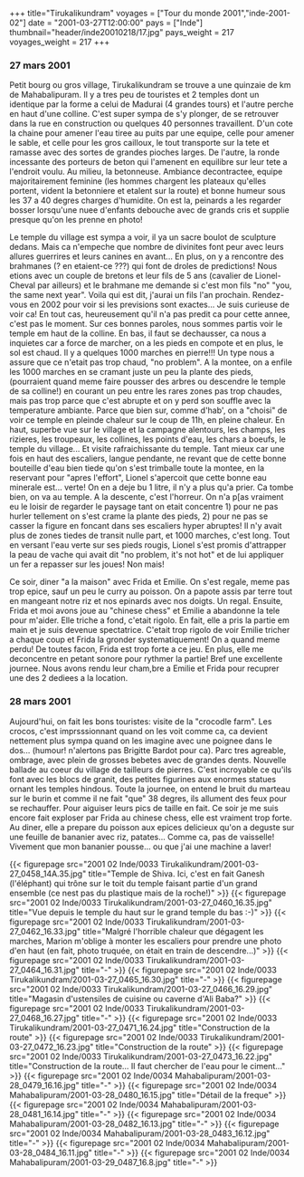 +++
title="Tirukalikundram"
voyages = ["Tour du monde 2001","inde-2001-02"]
date = "2001-03-27T12:00:00"
pays = ["Inde"]
thumbnail="header/inde20010218/17.jpg"
pays_weight = 217
voyages_weight = 217
+++
### 27 mars 2001

Petit bourg ou gros village, Tirukalikundram se trouve a une quinzaie de km 
de Mahabalipuram. Il y a tres peu de touristes et 2 temples dont un identique 
par la forme a celui de Madurai (4 grandes tours) et l'autre perche en haut 
d'une colline. C'est super sympa de s'y plonger, de se retrouver dans la rue 
en construction ou quelques 40 personnes travaillent. D'un cote la chaine pour 
amener l'eau tiree au puits par une equipe, celle pour amener le sable, et celle 
pour les gros cailloux, le tout transporte sur la tete et ramasse avec des sortes 
de grandes pioches larges. De l'autre, la ronde incessante des porteurs de beton 
qui l'amenent en equilibre sur leur tete a l'endroit voulu. Au milieu, la betonneuse. 
Ambiance decontractee, equipe majoritairement feminine (les hommes chargent 
les plateaux qu'elles portent, vident la betonniere et etalent sur la route) 
et bonne humeur sous les 37 a 40 degres charges d'humidite. On est la, peinards 
a les regarder bosser lorsqu'une nuee d'enfants debouche avec de grands cris 
et supplie presque qu'on les prenne en photo!

Le temple du village est sympa a voir, il ya un sacre boulot de sculpture dedans. 
Mais ca n'empeche que nombre de divinites font peur avec leurs allures guerrires 
et leurs canines en avant... En plus, on y a rencontre des brahmanes (? en etaient-ce 
???) qui font de droles de predictions! Nous etions avec un couple de bretons 
et leur fils de 5 ans (cavalier de Lionel-Cheval par ailleurs) et le brahmane 
me demande si c'est mon fils "no" "you, the same next year". Voila qui est dit, 
j'aurai un fils l'an prochain. Rendez-vous en 2002 pour voir si les previsions 
sont exactes... Je suis curieuse de voir ca! En tout cas, heureusement qu'il 
n'a pas predit ca pour cette annee, c'est pas le moment. Sur ces bonnes paroles, 
nous sommes partis voir le temple em haut de la colline. En bas, il faut se 
dechausser, ca nous a inquietes car a force de marcher, on a les pieds en compote 
et en plus, le sol est chaud. Il y a quelques 1000 marches en pierre!!! Un type 
nous a assure que ce n'etait pas trop chaud, "no problem". A la montee, on a 
enfile les 1000 marches en se cramant juste un peu la plante des pieds, (pourraient 
quand meme faire pousser des arbres ou descendre le temple de sa colline!) en 
courant un peu entre les rares zones pas trop chaudes, mais pas trop parce que 
c'est abrupte et on y perd son souffle avec la temperature ambiante. Parce que 
bien sur, comme d'hab', on a "choisi" de voir ce temple en pleinde chaleur sur 
le coup de 11h, en pleine chaleur. En haut, superbe vue sur le village et la 
campagne alentours, les champs, les rizieres, les troupeaux, les collines, les 
points d'eau, les chars a boeufs, le temple du village... Et visite rafraichissante 
du temple. Tant mieux car une fois en haut des escaliers, langue pendante, ne 
revant que de cette bonne bouteille d'eau bien tiede qu'on s'est trimballe toute 
la montee, en la reservant pour "apres l'effort", Lionel s'apercoit que cette 
bonne eau minerale est... verte! On en a deje bu 1 litre, il n'y a plus qu'a 
prier. Ca tombe bien, on va au temple. A la descente, c'est l'horreur. On n'a 
p[as vraiment eu le loisir de regarder le paysage tant on etait concentre 1) 
pour ne pas hurler tellement on s'est crame la plante des pieds, 2) pour ne 
pas se casser la figure en foncant dans ses escaliers hyper abruptes! Il n'y 
avait plus de zones tiedes de transit nulle part, et 1000 marches, c'est long. 
Tout en versant l'eau verte sur ses pieds rougis, Lionel s'est promis d'attrapper 
la peau de vache qui avait dit "no problem, it's not hot" et de lui appliquer 
un fer a repasser sur les joues! Non mais! 

Ce soir, diner "a la maison" avec Frida et Emilie. On s'est regale, meme pas 
trop epice, sauf un peu le curry au poisson. On a papote assis par terre tout 
en mangeant notre riz et nos epinards avec nos doigts. Un regal. Ensuite, Frida 
et moi avons joue au "chinese chess" et Emilie a abandonne la tele pour m'aider. 
Elle triche a fond, c'etait rigolo. En fait, elle a pris la partie em main et 
je suis devenue spectatrice. C'etait trop rigolo de voir Emilie tricher a chaque 
coup et Frida la gronder systematiquement! On a quand meme perdu! De toutes 
facon, Frida est trop forte a ce jeu. En plus, elle me deconcentre en petant 
sonore pour rythmer la partie! Bref une excellente journee. Nous avons rendu 
leur cham,bre a Emilie et Frida pour recuprer une des 2 dediees a la location. 


### 28 mars 2001

Aujourd'hui, on fait les bons touristes: visite de la "crocodle farm". Les 
crocos, c'est imprsssionnant quand on les voit comme ca, ca devient nettement 
plus sympa quand on les imagine avec une poignee dans le dos... (humour! n'alertons 
pas Brigitte Bardot pour ca). Parc tres agreable, ombrage, avec plein de grosses 
bebetes avec de grandes dents. Nouvelle ballade au coeur du village de tailleurs 
de pierres. C'est incroyable ce qu'ils font avec les blocs de granit, des petites 
figurines aux enormes statues ornant les temples hindous. Toute la journee, 
on entend le bruit du marteau sur le burin et comme il ne fait "que" 38 degres, 
ils allument des feux pour se rechauffer. Pour aiguiser leurs pics de taille 
en fait. Ce soir je me suis encore fait exploser par Frida au chinese chess, 
elle est vraiment trop forte. Au diner, elle a prepare du poisson aux epices 
delicieux qu'on a deguste sur une feuille de bananier avec riz, patates... Comme 
ca, pas de vaisselle! Vivement que mon bananier pousse... ou que j'ai une machine 
a laver! 


<div id="TOTO">{{< figurepage src="2001 02 Inde/0033 Tirukalikundram/2001-03-27_0458_14A.35.jpg" title="Temple de Shiva. Ici, c'est en fait Ganesh (l'éléphant) qui trône sur le toit du temple faisant partie d'un grand ensemble (ce nest pas du plastique mais de la roche!)"  >}}
{{< figurepage src="2001 02 Inde/0033 Tirukalikundram/2001-03-27_0460_16.35.jpg" title="Vue depuis le temple du haut sur le grand temple du bas :-)"  >}}
{{< figurepage src="2001 02 Inde/0033 Tirukalikundram/2001-03-27_0462_16.33.jpg" title="Malgré l'horrible chaleur que dégagent les marches, Marion m'oblige à monter les escaliers pour prendre une photo d'en haut (en fait, photo truquée, on était en train de descendre...)"  >}}
{{< figurepage src="2001 02 Inde/0033 Tirukalikundram/2001-03-27_0464_16.31.jpg" title="-"  >}}
{{< figurepage src="2001 02 Inde/0033 Tirukalikundram/2001-03-27_0465_16.30.jpg" title="-"  >}}
{{< figurepage src="2001 02 Inde/0033 Tirukalikundram/2001-03-27_0466_16.29.jpg" title="Magasin d'ustensiles de cuisine ou caverne d'Ali Baba?"  >}}
{{< figurepage src="2001 02 Inde/0033 Tirukalikundram/2001-03-27_0468_16.27.jpg" title="-"  >}}
{{< figurepage src="2001 02 Inde/0033 Tirukalikundram/2001-03-27_0471_16.24.jpg" title="Construction de la route"  >}}
{{< figurepage src="2001 02 Inde/0033 Tirukalikundram/2001-03-27_0472_16.23.jpg" title="Construction de la route"  >}}
{{< figurepage src="2001 02 Inde/0033 Tirukalikundram/2001-03-27_0473_16.22.jpg" title="Construction de la route... Il faut chercher de l'eau pour le ciment..."  >}}
{{< figurepage src="2001 02 Inde/0034 Mahabalipuram/2001-03-28_0479_16.16.jpg" title="-"  >}}
{{< figurepage src="2001 02 Inde/0034 Mahabalipuram/2001-03-28_0480_16.15.jpg" title="Détail de la freque"  >}}
{{< figurepage src="2001 02 Inde/0034 Mahabalipuram/2001-03-28_0481_16.14.jpg" title="-"  >}}
{{< figurepage src="2001 02 Inde/0034 Mahabalipuram/2001-03-28_0482_16.13.jpg" title="-"  >}}
{{< figurepage src="2001 02 Inde/0034 Mahabalipuram/2001-03-28_0483_16.12.jpg" title="-"  >}}
{{< figurepage src="2001 02 Inde/0034 Mahabalipuram/2001-03-28_0484_16.11.jpg" title="-"  >}}
{{< figurepage src="2001 02 Inde/0034 Mahabalipuram/2001-03-29_0487_16.8.jpg" title="-"  >}}
</DIV>


